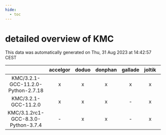 ```yaml
---
hide:
  - toc
---
```


detailed overview of KMC
========================


This data was automatically generated on Thu, 31 Aug 2023 at 14:42:57 CEST  

| |accelgor|doduo|donphan|gallade|joltik|skitty|swalot|victini|
| :---: | :---: | :---: | :---: | :---: | :---: | :---: | :---: | :---: |
|KMC/3.2.1-GCC-11.2.0-Python-2.7.18|x|x|x|x|x|x|x|x|
|KMC/3.2.1-GCC-11.2.0|x|x|x|-|x|x|x|x|
|KMC/3.1.2rc1-GCC-8.3.0-Python-3.7.4|-|x|x|-|x|-|-|-|
